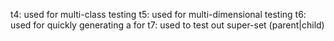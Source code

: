 t4: used for multi-class testing
t5: used for multi-dimensional testing
t6: used for quickly generating a <DelineMD> for <DMDTraveller>
t7: used to test out super-set (parent|child) 